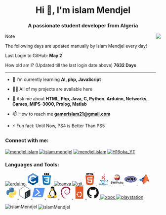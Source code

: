 <h1 align="center">Hi 👋, I'm islam Mendjel</h1>
<h3 align="center">A passionate student developer from Algeria</h3>

<img align="right" height="150" src="https://media3.giphy.com/media/v1.Y2lkPTc5MGI3NjExNm9jYjF2ejV0cTg5d21rNTJtc3lidjF5cGJ3MTU5dG44NDBrcHVxeCZlcD12MV9pbnRlcm5hbF9naWZfYnlfaWQmY3Q9Zw/l0EwYGlvQ7STj3wyc/giphy.gif"  />

> [!NOTE]
> The following days are updated manually by islam Mendjel every day!

Last Login to GitHub: **May 2**

How old am I? (Updated till the last login date above) **7632 Days**

---

- 🌱 I’m currently learning **AI, php, JavaScript**

- 👨‍💻 All of my projects are available here

- 💬 Ask me about **HTML, Php, Java, C, Python, Arduino, Networks, Games, MIPS-3000, Prolog, Matlab**

- 📫 How to reach me **gamerislam21@gmail.com**

- ⚡ Fun fact: Until Now, PS4 is Better Than PS5

<h3 align="left">Connect with me:</h3>
<p align="left">
<a href="https://www.facebook.com/mendjel.islam" target="blank"><img align="center" src="https://raw.githubusercontent.com/rahuldkjain/github-profile-readme-generator/master/src/images/icons/Social/facebook.svg" alt="mendjel.islam" height="30" width="40" /></a>
<a href="https://www.instagram.com/islam.mendjel/" target="blank"><img align="center" src="https://raw.githubusercontent.com/rahuldkjain/github-profile-readme-generator/master/src/images/icons/Social/instagram.svg" alt="islam.mendjel" height="30" width="40" /></a>
<a href="https://www.twitter.com/mendjel.islam" target="blank"><img align="center" src="https://raw.githubusercontent.com/rahuldkjain/github-profile-readme-generator/master/src/images/icons/Social/twitter.svg" alt="mendjel.islam" height="30" width="40" /></a>
<a href="https://www.youtube.com/@H16oka_YT" target="blank"><img align="center" src="https://raw.githubusercontent.com/rahuldkjain/github-profile-readme-generator/master/src/images/icons/Social/youtube.svg" alt="H16oka_YT" height="30" width="40" /></a>
</p>

<h3 align="left">Languages and Tools:</h3>
<p align="left"> <a href="https://www.arduino.cc/" target="_blank" rel="noreferrer"> <img src="https://cdn.worldvectorlogo.com/logos/arduino-1.svg" alt="arduino" width="40" height="40"/> </a> <a href="https://www.w3schools.com/c/" target="_blank" rel="noreferrer"> <img src="https://raw.githubusercontent.com/devicons/devicon/master/icons/c/c-original.svg" alt="c" width="40" height="40"/> </a> </a> <a href="https://www.w3schools.com/css/" target="_blank" rel="noreferrer"> <img src="https://raw.githubusercontent.com/devicons/devicon/master/icons/css3/css3-original-wordmark.svg" alt="css3" width="40" height="40"/> </a> <a href="https://www.canva.com/" target="_blank" rel="noreferrer"> <img src="https://www.vectorlogo.zone/logos/canva/canva-icon.svg" alt="canva" width="40" height="40"/> </a> <a href="https://git-scm.com/" target="_blank" rel="noreferrer"> <img src="https://www.vectorlogo.zone/logos/git-scm/git-scm-icon.svg" alt="git" width="40" height="40"/> </a> <a href="https://www.w3.org/html/" target="_blank" rel="noreferrer"> <img src="https://raw.githubusercontent.com/devicons/devicon/master/icons/html5/html5-original-wordmark.svg" alt="html5" width="40" height="40"/> </a> <a href="https://developer.mozilla.org/en-US/docs/Glossary/Java" target="_blank" rel="noreferrer"> <img src="https://raw.githubusercontent.com/devicons/devicon/master/icons/java/java-original.svg" alt="java" width="40" height="40"/> </a> <a href="https://fr.wikipedia.org/wiki/Prolog" target="_blank" rel="noreferrer"> <img src="https://raw.githubusercontent.com/devicons/devicon/master/icons/prolog/prolog-original-wordmark.svg" alt="prolog" width="40" height="40"/> </a> <a href="https://www.php.net" target="_blank" rel="noreferrer"> <img src="https://raw.githubusercontent.com/devicons/devicon/master/icons/php/php-original.svg" alt="php" width="40" height="40"/> <a href="https://www.mathworks.com/products/matlab.html" target="_blank" rel="noreferrer"> <img src="https://raw.githubusercontent.com/devicons/devicon/master/icons/matlab/matlab-original.svg" alt="matlab" width="40" height="40"/> </a> </a> <a href="https://www.python.org" target="_blank" rel="noreferrer"> <img src="https://raw.githubusercontent.com/devicons/devicon/master/icons/python/python-original.svg" alt="python" width="40" height="40"/> </a> <a href="https://www.freecodecamp.org/news/bash-scripting-tutorial-linux-shell-script-and-command-line-for-beginners/#:~:text=A%20bash%20script%20is%20a,process%20using%20the%20command%20line." target="_blank" rel="noreferrer"> <img src="https://raw.githubusercontent.com/devicons/devicon/master/icons/bash/bash-original.svg" alt="bash" width="40" height="40"/> </a> <a href="https://learn.microsoft.com/en-us/training/modules/script-with-powershell/" target="_blank" rel="noreferrer"> <img src="https://raw.githubusercontent.com/devicons/devicon/master/icons/powershell/powershell-original.svg" alt="powershell" width="40" height="40"/> </a> <a href="https://www.linux.org/" target="_blank" rel="noreferrer"> <img src="https://raw.githubusercontent.com/devicons/devicon/master/icons/linux/linux-original.svg" alt="linux" width="40" height="40"/> </a> <a href="https://www.debian.org/index.fr.html" target="_blank" rel="noreferrer"> <img src="https://raw.githubusercontent.com/devicons/devicon/master/icons/debian/debian-original.svg" alt="debian" width="40" height="40"/> </a> <a href="https://ubuntu.com/download" target="_blank" rel="noreferrer"> <img src="https://raw.githubusercontent.com/devicons/devicon/master/icons/ubuntu/ubuntu-original.svg" alt="ubuntu" width="40" height="40"/> </a> <a href="github.com" target="_blank" rel="noreferrer"> <img src="https://raw.githubusercontent.com/devicons/devicon/master/icons/github/github-original.svg" alt="github" width="40" height="40"/> </a> <a href="https://www.xbox.com/" target="_blank" rel="noreferrer"> <img src="https://www.vectorlogo.zone/logos/xbox/xbox-icon.svg" alt="xbox" width="40" height="40"/> </a> <a href="https://www.playstation.com/en-us/playstation-network/" target="_blank" rel="noreferrer"> <img src="https://cdn.worldvectorlogo.com/logos/playstation-1.svg" alt="playstation" width="40" height="40"/> </a> </p>

<p><img align="left" src="https://github-readme-stats.vercel.app/api/top-langs?username=islamMendjel&show_icons=true&locale=en&layout=compact" alt="islamMendjel" /></p>

<p>&nbsp;<img align="center" src="https://github-readme-stats.vercel.app/api?username=islamMendjel&show_icons=true&locale=en" alt="islamMendjel" /></p>
